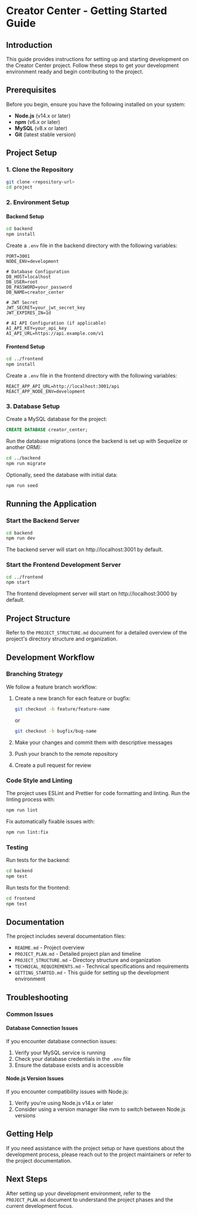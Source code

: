 # Creator Center - Getting Started Guide

## Introduction

This guide provides instructions for setting up and starting development on the Creator Center project. Follow these steps to get your development environment ready and begin contributing to the project.

## Prerequisites

Before you begin, ensure you have the following installed on your system:

- **Node.js** (v14.x or later)
- **npm** (v6.x or later)
- **MySQL** (v8.x or later)
- **Git** (latest stable version)

## Project Setup

### 1. Clone the Repository

```bash
git clone <repository-url>
cd project
```

### 2. Environment Setup

#### Backend Setup

```bash
cd backend
npm install
```

Create a `.env` file in the backend directory with the following variables:

```
PORT=3001
NODE_ENV=development

# Database Configuration
DB_HOST=localhost
DB_USER=root
DB_PASSWORD=your_password
DB_NAME=creator_center

# JWT Secret
JWT_SECRET=your_jwt_secret_key
JWT_EXPIRES_IN=1d

# AI API Configuration (if applicable)
AI_API_KEY=your_api_key
AI_API_URL=https://api.example.com/v1
```

#### Frontend Setup

```bash
cd ../frontend
npm install
```

Create a `.env` file in the frontend directory with the following variables:

```
REACT_APP_API_URL=http://localhost:3001/api
REACT_APP_NODE_ENV=development
```

### 3. Database Setup

Create a MySQL database for the project:

```sql
CREATE DATABASE creator_center;
```

Run the database migrations (once the backend is set up with Sequelize or another ORM):

```bash
cd ../backend
npm run migrate
```

Optionally, seed the database with initial data:

```bash
npm run seed
```

## Running the Application

### Start the Backend Server

```bash
cd backend
npm run dev
```

The backend server will start on http://localhost:3001 by default.

### Start the Frontend Development Server

```bash
cd ../frontend
npm start
```

The frontend development server will start on http://localhost:3000 by default.

## Project Structure

Refer to the `PROJECT_STRUCTURE.md` document for a detailed overview of the project's directory structure and organization.

## Development Workflow

### Branching Strategy

We follow a feature branch workflow:

1. Create a new branch for each feature or bugfix:
   ```bash
   git checkout -b feature/feature-name
   ```
   or
   ```bash
   git checkout -b bugfix/bug-name
   ```

2. Make your changes and commit them with descriptive messages

3. Push your branch to the remote repository

4. Create a pull request for review

### Code Style and Linting

The project uses ESLint and Prettier for code formatting and linting. Run the linting process with:

```bash
npm run lint
```

Fix automatically fixable issues with:

```bash
npm run lint:fix
```

### Testing

Run tests for the backend:

```bash
cd backend
npm test
```

Run tests for the frontend:

```bash
cd frontend
npm test
```

## Documentation

The project includes several documentation files:

- `README.md` - Project overview
- `PROJECT_PLAN.md` - Detailed project plan and timeline
- `PROJECT_STRUCTURE.md` - Directory structure and organization
- `TECHNICAL_REQUIREMENTS.md` - Technical specifications and requirements
- `GETTING_STARTED.md` - This guide for setting up the development environment

## Troubleshooting

### Common Issues

#### Database Connection Issues

If you encounter database connection issues:

1. Verify your MySQL service is running
2. Check your database credentials in the `.env` file
3. Ensure the database exists and is accessible

#### Node.js Version Issues

If you encounter compatibility issues with Node.js:

1. Verify you're using Node.js v14.x or later
2. Consider using a version manager like nvm to switch between Node.js versions

## Getting Help

If you need assistance with the project setup or have questions about the development process, please reach out to the project maintainers or refer to the project documentation.

## Next Steps

After setting up your development environment, refer to the `PROJECT_PLAN.md` document to understand the project phases and the current development focus.